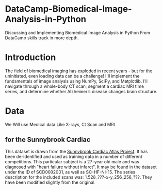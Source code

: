# DataCamp-Biomedical-Image-Analysis-in-Python
Discussing and Implementing Biomedical Image Analysis in Python From DataCamp skills track in more depth.



# Introduction

The field of biomedical imaging has exploded in recent years - but for the uninitiated, even loading data can be a challenge! I'll implement the fundamentals of image analysis using NumPy, SciPy, and Matplotlib. I'll navigate through a whole-body CT scan, segment a cardiac MRI time series, and determine whether Alzheimer’s disease changes brain structure.


# Data

We Will use Medical data Like X-rays, Ct Scan and MRI

## for the Sunnybrook Cardiac

This dataset is drawn from the [Sunnybrook Cardiac Atlas Project](http://www.cardiacatlas.org/studies/sunnybrook-cardiac-data/). It has been de-identified and used as training data in a number of different competitions. This particular subject is a 27-year old male and was diagnosed with "heart failure without infarct". It may be found in the dataset under the ID of SCD0002001, as well as SC-HF-NI-15.  The series description for the included scans was: 1.528_???_-x_-y_256_256_???. They have been modified slightly from the original.

